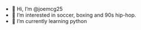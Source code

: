 - 👋 Hi, I’m @joemcg25
- 👀 I’m interested in soccer, boxing and 90s hip-hop.
- 🌱 I’m currently learning python

<!---
joemcg25/joemcg25 is a ✨ special ✨ repository because its `README.md` (this file) appears on your GitHub profile.
You can click the Preview link to take a look at your changes.
--->
